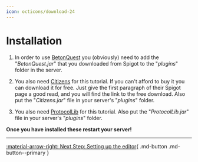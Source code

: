 ```yaml
---
icon: octicons/download-24
---
```

# Installation
1. In order to use [BetonQuest](https://www.spigotmc.org/resources/betonquest.2117/) you (obviously)
   need to add the "_BetonQuest.jar_" that you downloaded from Spigot to the "_plugins_" folder in the server.

2. You also need [Citizens](https://www.spigotmc.org/resources/citizens.13811/) for this
   tutorial. If you can't afford to buy it you can download it for free.
   Just give the first paragraph of their Spigot page a good read, and you will find the link to the free download.
   Also put the "_Citizens.jar_" file in your server's "_plugins_" folder.

3. You also need <a href="https://www.spigotmc.org/resources/1997/" target="_blank">ProtocolLib</a> for this
   tutorial. Also put the "_ProtocolLib.jar_" file in your server's "_plugins_" folder.

**Once you have installed these restart your server!**

---
[:material-arrow-right: Next Step: Setting up the editor](Setting-up-the-editor.md){ .md-button .md-button--primary }
